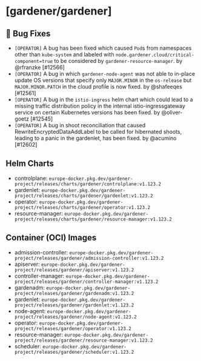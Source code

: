 # [gardener/gardener]

## 🐛 Bug Fixes

- `[OPERATOR]` A bug has been fixed which caused `Pod`s from namespaces other than `kube-system` and labeled with `node.gardener.cloud/critical-component=true` to be considered by `gardener-resource-manager`. by @rfranzke [#12566]
- `[OPERATOR]` A bug in which `gardener-node-agent` was not able to in-place update OS versions that specify only `MAJOR.MINOR` in the `os-release` but `MAJOR.MINOR.PATCH` in the cloud profile is now fixed. by @shafeeqes [#12561]
- `[OPERATOR]` A bug in the `istio-ingress` helm chart which could lead to a missing traffic distribution policy in the internal istio-ingressgateway service on certain Kubernetes versions has been fixed. by @oliver-goetz [#12545]
- `[OPERATOR]` A bug in shoot reconciliation that caused RewriteEncryptedDataAddLabel to be called for hibernated shoots, leading to a panic in the gardenlet, has been fixed. by @acumino [#12602]

## Helm Charts
- controlplane: `europe-docker.pkg.dev/gardener-project/releases/charts/gardener/controlplane:v1.123.2`
- gardenlet: `europe-docker.pkg.dev/gardener-project/releases/charts/gardener/gardenlet:v1.123.2`
- operator: `europe-docker.pkg.dev/gardener-project/releases/charts/gardener/operator:v1.123.2`
- resource-manager: `europe-docker.pkg.dev/gardener-project/releases/charts/gardener/resource-manager:v1.123.2`
## Container (OCI) Images
- admission-controller: `europe-docker.pkg.dev/gardener-project/releases/gardener/admission-controller:v1.123.2`
- apiserver: `europe-docker.pkg.dev/gardener-project/releases/gardener/apiserver:v1.123.2`
- controller-manager: `europe-docker.pkg.dev/gardener-project/releases/gardener/controller-manager:v1.123.2`
- gardenadm: `europe-docker.pkg.dev/gardener-project/releases/gardener/gardenadm:v1.123.2`
- gardenlet: `europe-docker.pkg.dev/gardener-project/releases/gardener/gardenlet:v1.123.2`
- node-agent: `europe-docker.pkg.dev/gardener-project/releases/gardener/node-agent:v1.123.2`
- operator: `europe-docker.pkg.dev/gardener-project/releases/gardener/operator:v1.123.2`
- resource-manager: `europe-docker.pkg.dev/gardener-project/releases/gardener/resource-manager:v1.123.2`
- scheduler: `europe-docker.pkg.dev/gardener-project/releases/gardener/scheduler:v1.123.2`
